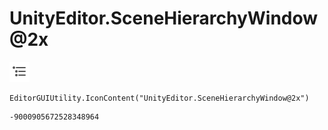 # UnityEditor.SceneHierarchyWindow@2x
![](/img/UnityEditor.SceneHierarchyWindow@2x.png)

``` CSharp
EditorGUIUtility.IconContent("UnityEditor.SceneHierarchyWindow@2x")
```
```
-9000905672528348964
```
